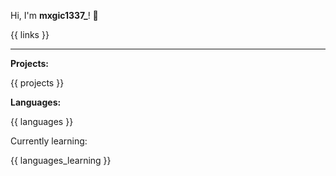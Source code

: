 Hi, I'm **mxgic1337_**! 👋

{{ links }}

---

**Projects:**
 
{{ projects }}

**Languages:**

{{ languages }}

Currently learning:

{{ languages_learning }}
